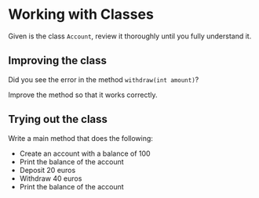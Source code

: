 # Working with Classes

Given is the class `Account`, review it thoroughly until you fully understand it.

## Improving the class

Did you see the error in the method `withdraw(int amount)`?

Improve the method so that it works correctly.

## Trying out the class

Write a main method that does the following:

- Create an account with a balance of 100
- Print the balance of the account
- Deposit 20 euros
- Withdraw 40 euros
- Print the balance of the account